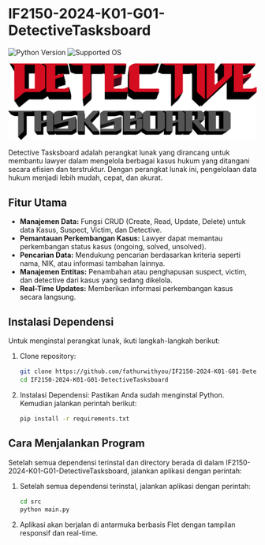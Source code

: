 # IF2150-2024-K01-G01-DetectiveTasksboard

![Python Version](https://img.shields.io/badge/python-3.9%2B-blue)
![Supported OS](https://img.shields.io/badge/os-windows%20|%20macOS%20|%20linux-lightgrey)

![Detective Tasksboard Text Logo](image.png)


Detective Tasksboard adalah perangkat lunak yang dirancang untuk membantu lawyer dalam mengelola berbagai kasus hukum yang ditangani secara efisien dan terstruktur. Dengan perangkat lunak ini, pengelolaan data hukum menjadi lebih mudah, cepat, dan akurat.

## Fitur Utama
- **Manajemen Data:** Fungsi CRUD (Create, Read, Update, Delete) untuk data Kasus, Suspect, Victim, dan Detective.
- **Pemantauan Perkembangan Kasus:** Lawyer dapat memantau perkembangan status kasus (ongoing, solved, unsolved).
- **Pencarian Data:** Mendukung pencarian berdasarkan kriteria seperti nama, NIK, atau informasi tambahan lainnya.
- **Manajemen Entitas:** Penambahan atau penghapusan suspect, victim, dan detective dari kasus yang sedang dikelola.
- **Real-Time Updates:** Memberikan informasi perkembangan kasus secara langsung.

## Instalasi Dependensi
Untuk menginstal perangkat lunak, ikuti langkah-langkah berikut:

1. Clone repository:
   ```bash
   git clone https://github.com/fathurwithyou/IF2150-2024-K01-G01-DetectiveTasksboard.git
   cd IF2150-2024-K01-G01-DetectiveTasksboard
   ```
2. Instalasi Dependensi: Pastikan Anda sudah menginstal Python. Kemudian jalankan perintah berikut:
   ```bash
   pip install -r requirements.txt
   ```
## Cara Menjalankan Program
Setelah semua dependensi terinstal dan directory berada di dalam IF2150-2024-K01-G01-DetectiveTasksboard, jalankan aplikasi dengan perintah:

1. Setelah semua dependensi terinstal, jalankan aplikasi dengan perintah:
   ```bash
   cd src
   python main.py
   ```
   
2. Aplikasi akan berjalan di antarmuka berbasis Flet dengan tampilan responsif dan real-time.
